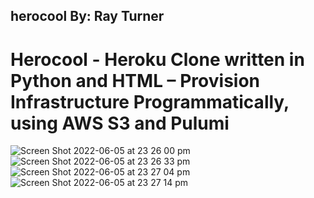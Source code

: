 ## herocool By: Ray Turner
# Herocool - Heroku Clone written in Python and HTML – Provision Infrastructure Programmatically, using AWS S3 and Pulumi 
![Screen Shot 2022-06-05 at 23 26 00 pm](https://user-images.githubusercontent.com/50159421/172073519-43c9aefc-58f6-470d-9b3f-1b15250783c1.png)
![Screen Shot 2022-06-05 at 23 26 33 pm](https://user-images.githubusercontent.com/50159421/172073538-a5ca0c1d-8f4b-4b96-aa62-13ccc489cd92.png)
![Screen Shot 2022-06-05 at 23 27 04 pm](https://user-images.githubusercontent.com/50159421/172073539-8d8b739f-9e11-4aa1-82a0-d31c929ba0f6.png)
![Screen Shot 2022-06-05 at 23 27 14 pm](https://user-images.githubusercontent.com/50159421/172073543-6647f2d9-66e1-4a63-b922-38cb05a4e42a.png)
